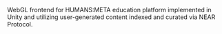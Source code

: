 WebGL frontend for HUMANS:META education platform implemented in Unity and utilizing user-generated content indexed and curated via NEAR Protocol.

